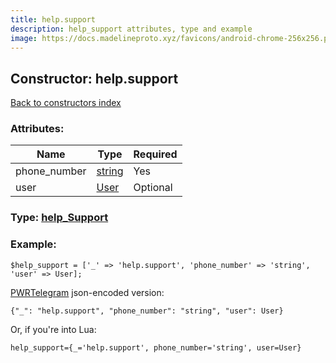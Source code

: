 ```yaml
---
title: help.support
description: help_support attributes, type and example
image: https://docs.madelineproto.xyz/favicons/android-chrome-256x256.png
---
```

## Constructor: help.support  
[Back to constructors index](index.md)



### Attributes:

| Name     |    Type       | Required |
|----------|---------------|----------|
|phone\_number|[string](../types/string.md) | Yes|
|user|[User](../types/User.md) | Optional|



### Type: [help\_Support](../types/help_Support.md)


### Example:

```
$help_support = ['_' => 'help.support', 'phone_number' => 'string', 'user' => User];
```  

[PWRTelegram](https://pwrtelegram.xyz) json-encoded version:

```
{"_": "help.support", "phone_number": "string", "user": User}
```


Or, if you're into Lua:  


```
help_support={_='help.support', phone_number='string', user=User}

```



